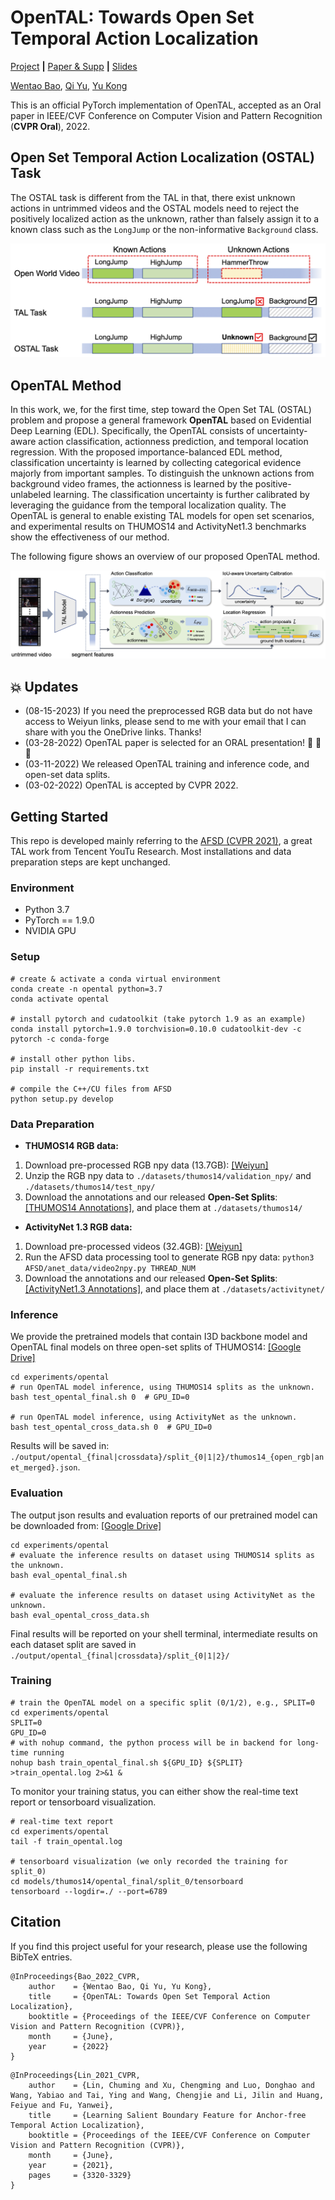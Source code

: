 # OpenTAL: Towards Open Set Temporal Action Localization
[Project](https://www.rit.edu/actionlab/opental) **|** [Paper & Supp](https://arxiv.org/pdf/2203.05114.pdf) **|** [Slides](assets/OpenTAL-Oral.pdf)

[Wentao Bao](https://cogito2012.github.io/homepage), 
[Qi Yu](https://www.rit.edu/mining/qi-yu), 
[Yu Kong](https://people.rit.edu/yukics/)

This is an official PyTorch implementation of OpenTAL, accepted as an Oral paper in IEEE/CVF Conference on Computer Vision and Pattern Recognition (**CVPR Oral**), 2022.


## Open Set Temporal Action Localization (**OSTAL**) Task

The OSTAL task is different from the TAL in that, there exist unknown actions in untrimmed videos and the OSTAL models need to reject the positively localized action as the unknown, rather than falsely assign it to a known class such as the `LongJump` or the non-informative `Background` class.

<p align="center">
<img src="assets/OSTAL.png" alt="OSTAL" width="600px"/>
</p>

## OpenTAL Method
In this work, we, for the first time, step toward the Open Set TAL (OSTAL) problem and propose a general framework **OpenTAL** based on Evidential Deep Learning (EDL). Specifically, the OpenTAL consists of uncertainty-aware action classification, actionness prediction, and temporal location regression. With the proposed importance-balanced EDL method, classification uncertainty is learned by collecting categorical evidence majorly from important samples. To distinguish the unknown actions from background video frames, the actionness is learned by the positive-unlabeled learning. The classification uncertainty is further calibrated by leveraging the guidance from the temporal localization quality. The OpenTAL is general to enable existing TAL models for open set scenarios, and experimental results on THUMOS14 and ActivityNet1.3 benchmarks show the effectiveness of our method. 

The following figure shows an overview of our proposed OpenTAL method. 

![opental](assets/opental.png)

## :boom: Updates
- (08-15-2023) If you need the preprocessed RGB data but do not have access to Weiyun links, please send to me with your email that I can share with you the OneDrive links. Thanks!
- (03-28-2022) OpenTAL paper is selected for an ORAL presentation! :tada: :tada: :tada:
- (03-11-2022) We released OpenTAL training and inference code, and open-set data splits.
- (03-02-2022) OpenTAL is accepted by CVPR 2022.

## Getting Started

This repo is developed mainly referring to the [AFSD (CVPR 2021)](https://github.com/TencentYoutuResearch/ActionDetection-AFSD), a great TAL work from Tencent YouTu Research. Most installations and data preparation steps are kept unchanged.
### Environment
- Python 3.7
- PyTorch == 1.9.0
- NVIDIA GPU

### Setup
```shell script
# create & activate a conda virtual environment
conda create -n opental python=3.7 
conda activate opental

# install pytorch and cudatoolkit (take pytorch 1.9 as an example)
conda install pytorch=1.9.0 torchvision=0.10.0 cudatoolkit-dev -c pytorch -c conda-forge

# install other python libs.
pip install -r requirements.txt

# compile the C++/CU files from AFSD
python setup.py develop
```


### Data Preparation
- **THUMOS14 RGB data:**
1. Download pre-processed RGB npy data (13.7GB): [\[Weiyun\]](https://share.weiyun.com/bP62lmHj)
2. Unzip the RGB npy data to `./datasets/thumos14/validation_npy/` and `./datasets/thumos14/test_npy/`
3. Download the annotations and our released **Open-Set Splits**: [\[THUMOS14 Annotations\]](https://drive.google.com/drive/folders/12xG0V1-UHlmIP09bZiVJw7BoUjNXvY33?usp=sharing), and place them at `./datasets/thumos14/`

- **ActivityNet 1.3 RGB data:**
1. Download pre-processed videos (32.4GB): [\[Weiyun\]](https://share.weiyun.com/PXXtHcbp)
2. Run the AFSD data processing tool to generate RGB npy data: `python3 AFSD/anet_data/video2npy.py THREAD_NUM`
3. Download the annotations and our released **Open-Set Splits**: [\[ActivityNet1.3 Annotations\]](https://drive.google.com/drive/folders/11JouYYNjdWfqIfp-U5wwkJUufF5oRP2T?usp=sharing), and place them at `./datasets/activitynet/`

### Inference
We provide the pretrained models that contain I3D backbone model and OpenTAL final models on three open-set splits of THUMOS14:
[\[Google Drive\]](https://drive.google.com/drive/folders/1T_e5lfh9wUfI74-mL6WcnOXQ1jGKEtCZ?usp=sharing)

```shell script
cd experiments/opental
# run OpenTAL model inference, using THUMOS14 splits as the unknown.
bash test_opental_final.sh 0  # GPU_ID=0

# run OpenTAL model inference, using ActivityNet as the unknown.
bash test_opental_cross_data.sh 0  # GPU_ID=0
```
Results will be saved in: `./output/opental_{final|crossdata}/split_{0|1|2}/thumos14_{open_rgb|anet_merged}.json`.


### Evaluation
The output json results and evaluation reports of our pretrained model can be downloaded from: [\[Google Drive\]](https://drive.google.com/drive/folders/113l74X_dCkZmflw-_j-rIrlXAMscCv9T?usp=sharing)
```shell script
cd experiments/opental
# evaluate the inference results on dataset using THUMOS14 splits as the unknown.
bash eval_opental_final.sh

# evaluate the inference results on dataset using ActivityNet as the unknown.
bash eval_opental_cross_data.sh
```
Final results will be reported on your shell terminal, intermediate results on each dataset split are saved in `./output/opental_{final|crossdata}/split_{0|1|2}/`


### Training
```shell script
# train the OpenTAL model on a specific split (0/1/2), e.g., SPLIT=0
cd experiments/opental
SPLIT=0
GPU_ID=0
# with nohup command, the python process will be in backend for long-time running
nohup bash train_opental_final.sh ${GPU_ID} ${SPLIT} >train_opental.log 2>&1 &
```

To monitor your training status, you can either show the real-time text report or tensorboard visualization.
```shell script
# real-time text report
cd experiments/opental
tail -f train_opental.log

# tensorboard visualization (we only recorded the training for split_0)
cd models/thumos14/opental_final/split_0/tensorboard
tensorboard --logdir=./ --port=6789
```


## Citation
If you find this project useful for your research, please use the following BibTeX entries.
```
@InProceedings{Bao_2022_CVPR,
    author    = {Wentao Bao, Qi Yu, Yu Kong},
    title     = {OpenTAL: Towards Open Set Temporal Action Localization},
    booktitle = {Proceedings of the IEEE/CVF Conference on Computer Vision and Pattern Recognition (CVPR)},
    month     = {June},
    year      = {2022}
}
```

```
@InProceedings{Lin_2021_CVPR,
    author    = {Lin, Chuming and Xu, Chengming and Luo, Donghao and Wang, Yabiao and Tai, Ying and Wang, Chengjie and Li, Jilin and Huang, Feiyue and Fu, Yanwei},
    title     = {Learning Salient Boundary Feature for Anchor-free Temporal Action Localization},
    booktitle = {Proceedings of the IEEE/CVF Conference on Computer Vision and Pattern Recognition (CVPR)},
    month     = {June},
    year      = {2021},
    pages     = {3320-3329}
}
```
